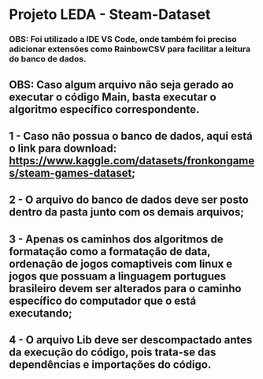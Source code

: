 # Projeto LEDA - Steam-Dataset

### OBS: Foi utilizado a IDE VS Code, onde também foi preciso adicionar extensões como RainbowCSV para facilitar a leitura do banco de dados.
## OBS: Caso algum arquivo não seja gerado ao executar o código Main, basta executar o algoritmo específico correspondente.

## 1 - Caso não possua o banco de dados, aqui está o link para download: https://www.kaggle.com/datasets/fronkongames/steam-games-dataset; 
## 2 - O arquivo do banco de dados deve ser posto dentro da pasta junto com os demais arquivos;
## 3 - Apenas os caminhos dos algoritmos de formatação como a formatação de data, ordenação de jogos comaptiveis com linux e jogos que possuam a linguagem portugues brasileiro devem ser alterados para o caminho específico do computador que o está executando;
## 4 - O arquivo Lib deve ser descompactado antes da execução do código, pois trata-se das dependências e importações do código.
